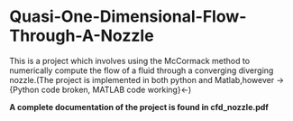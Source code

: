# Quasi-One-Dimensional-Flow-Through-A-Nozzle
This is a project which involves using the McCormack method to numerically compute the flow of a fluid through a converging diverging nozzle.(The project is implemented in both python and Matlab,however ->{Python code broken, MATLAB code working}<-)

**A complete documentation of the project is found in cfd_nozzle.pdf** 
